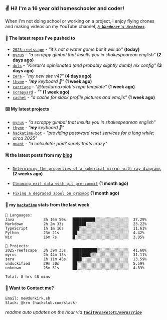 ### ✌️ Hi! I'm a 16 year old homeschooler and coder!

When I'm not doing school or working on a project, I enjoy flying drones and making videos on my YouTube channel, [**_`A Wanderer's Archives`_**](https://youtube.com/@wanderer.archives).

#### 👷 The latest repos i've pushed to

- [`2025-reefscape`](https://github.com/df1317/2025-reefscape) - _"it's not a water game but it will do"_ **(today)**
- [`myrus`](https://github.com/taciturnaxolotl/myrus) - _"a scrappy gimbal that insults you in shakespearean english"_ **(2 days ago)**
- [`dots`](https://github.com/taciturnaxolotl/dots) - _"Kieran's opinionated (and probably slightly dumb) nix config"_ **(3 days ago)**
- [`zera`](https://github.com/taciturnaxolotl/zera) - _"my new site v4?"_ **(4 days ago)**
- [`thyme`](https://github.com/taciturnaxolotl/thyme) - _"**my** keyboard 🫶"_ **(1 week ago)**
- [`carriage`](https://github.com/taciturnaxolotl/carriage) - _"@taciturnaxolotl's repo template"_ **(1 week ago)**
- [`scrapyard`](https://github.com/hackclub/scrapyard) - _""_ **(1 week ago)**
- [`cachet`](https://github.com/taciturnaxolotl/cachet) - _"a cache for slack profile pictures and emojis"_ **(1 week ago)**

#### ⌨️ My latest projects

- [`myrus`](https://github.com/taciturnaxolotl/myrus) - _"a scrappy gimbal that insults you in shakespearean english"_
- [`thyme`](https://github.com/taciturnaxolotl/thyme) - _"**my** keyboard 🫶"_
- [`hackatime-bot`](https://github.com/taciturnaxolotl/hackatime-bot) - _"providing password reset services for a long while: circa 2025"_
- [`quant`](https://github.com/taciturnaxolotl/quant) - _"a calculator pad? surely thats crazy"_

#### 🗒️ the latest posts from my [blog](https://dunkirk.sh)

- [`Determining the properties of a spherical mirror with ray diagrams`](https://dunkirk.sh/blog/spherical-ray-diagrams/) **(2 weeks ago)**

- [`Cleaning exif data with git pre-commit`](https://dunkirk.sh/blog/remove-exif-git-hook/) **(1 month ago)**

- [`Fixing a degraded zpool on proxmox`](https://dunkirk.sh/blog/degraded-zpool-proxmox/) **(1 month ago)**



#### 📡 my [_`hackatime`_](https://waka.hackclub.com) stats from the last week

```text
💾 Languages:
Java             3h 16m 50s   ██████████░░░░░░░░░░░░░░░  37.29%
Markdown         2h 2m 33s    ██████░░░░░░░░░░░░░░░░░░░  23.22%
TypeScript       1h 1m 16s    ███░░░░░░░░░░░░░░░░░░░░░░  11.61%
Python           23m 21s      ██░░░░░░░░░░░░░░░░░░░░░░░  4.42%
Nix              16m 7s       █░░░░░░░░░░░░░░░░░░░░░░░░  3.05%

💼 Projects:
2025-reefscape   3h 39m 35s   ███████████░░░░░░░░░░░░░░  41.60%
myrus            2h 44m 13s   ████████░░░░░░░░░░░░░░░░░  31.11%
zera             1h 11m 45s   ████░░░░░░░░░░░░░░░░░░░░░  13.59%
unduckified      29m 30s      ██░░░░░░░░░░░░░░░░░░░░░░░  5.59%
unknown          25m 31s      ██░░░░░░░░░░░░░░░░░░░░░░░  4.83%

Total: 8 hrs 48 mins
```

#### 📮 Want to Contact me?

```text
Email: me@dunkirk.sh
Slack: @krn (hackclub.com/slack)
```

_readme auto updates on the hour via [**`taciturnaxolotl/markscribe`**](https://github.com/taciturnaxolotl/markscribe)_
